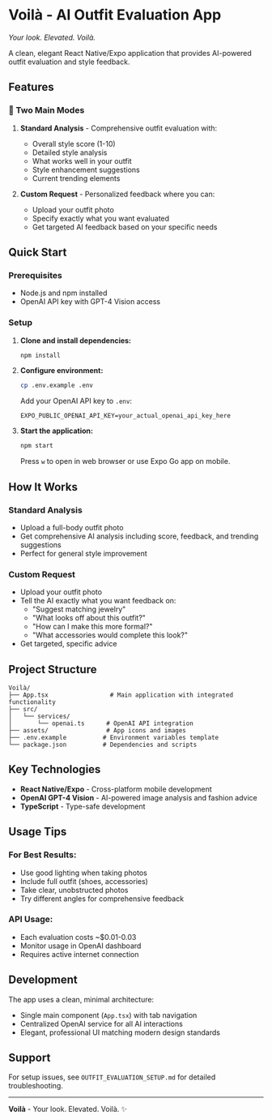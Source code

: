 # Voilà - AI Outfit Evaluation App

*Your look. Elevated. Voilà.*

A clean, elegant React Native/Expo application that provides AI-powered outfit evaluation and style feedback.

## Features

### 🎯 Two Main Modes

1. **Standard Analysis** - Comprehensive outfit evaluation with:

   - Overall style score (1-10)
   - Detailed style analysis
   - What works well in your outfit
   - Style enhancement suggestions
   - Current trending elements

2. **Custom Request** - Personalized feedback where you can:
   - Upload your outfit photo
   - Specify exactly what you want evaluated
   - Get targeted AI feedback based on your specific needs

## Quick Start

### Prerequisites

- Node.js and npm installed
- OpenAI API key with GPT-4 Vision access

### Setup

1. **Clone and install dependencies:**

   ```bash
   npm install
   ```

2. **Configure environment:**

   ```bash
   cp .env.example .env
   ```

   Add your OpenAI API key to `.env`:

   ```
   EXPO_PUBLIC_OPENAI_API_KEY=your_actual_openai_api_key_here
   ```

3. **Start the application:**

   ```bash
   npm start
   ```

   Press `w` to open in web browser or use Expo Go app on mobile.

## How It Works

### Standard Analysis

- Upload a full-body outfit photo
- Get comprehensive AI analysis including score, feedback, and trending suggestions
- Perfect for general style improvement

### Custom Request

- Upload your outfit photo
- Tell the AI exactly what you want feedback on:
  - "Suggest matching jewelry"
  - "What looks off about this outfit?"
  - "How can I make this more formal?"
  - "What accessories would complete this look?"
- Get targeted, specific advice

## Project Structure

```
Voilà/
├── App.tsx                 # Main application with integrated functionality
├── src/
│   └── services/
│       └── openai.ts      # OpenAI API integration
├── assets/                # App icons and images
├── .env.example          # Environment variables template
└── package.json          # Dependencies and scripts
```

## Key Technologies

- **React Native/Expo** - Cross-platform mobile development
- **OpenAI GPT-4 Vision** - AI-powered image analysis and fashion advice
- **TypeScript** - Type-safe development

## Usage Tips

### For Best Results:

- Use good lighting when taking photos
- Include full outfit (shoes, accessories)
- Take clear, unobstructed photos
- Try different angles for comprehensive feedback

### API Usage:

- Each evaluation costs ~$0.01-0.03
- Monitor usage in OpenAI dashboard
- Requires active internet connection

## Development

The app uses a clean, minimal architecture:

- Single main component (`App.tsx`) with tab navigation
- Centralized OpenAI service for all AI interactions
- Elegant, professional UI matching modern design standards

## Support

For setup issues, see `OUTFIT_EVALUATION_SETUP.md` for detailed troubleshooting.

---

**Voilà** - Your look. Elevated. Voilà. ✨
